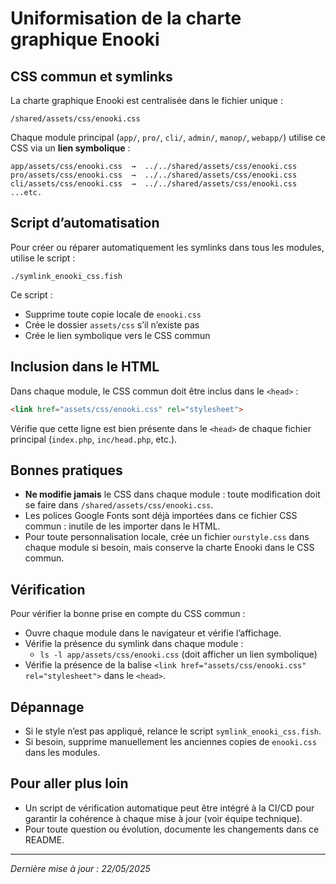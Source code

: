 # Uniformisation de la charte graphique Enooki

## CSS commun et symlinks

La charte graphique Enooki est centralisée dans le fichier unique :

```
/shared/assets/css/enooki.css
```

Chaque module principal (`app/`, `pro/`, `cli/`, `admin/`, `manop/`, `webapp/`) utilise ce CSS via un **lien symbolique** :

```
app/assets/css/enooki.css  →  ../../shared/assets/css/enooki.css
pro/assets/css/enooki.css  →  ../../shared/assets/css/enooki.css
cli/assets/css/enooki.css  →  ../../shared/assets/css/enooki.css
...etc.
```

## Script d’automatisation

Pour créer ou réparer automatiquement les symlinks dans tous les modules, utilise le script :

```
./symlink_enooki_css.fish
```

Ce script :
- Supprime toute copie locale de `enooki.css`
- Crée le dossier `assets/css` s’il n’existe pas
- Crée le lien symbolique vers le CSS commun

## Inclusion dans le HTML

Dans chaque module, le CSS commun doit être inclus dans le `<head>` :

```html
<link href="assets/css/enooki.css" rel="stylesheet">
```

Vérifie que cette ligne est bien présente dans le `<head>` de chaque fichier principal (`index.php`, `inc/head.php`, etc.).

## Bonnes pratiques

- **Ne modifie jamais** le CSS dans chaque module : toute modification doit se faire dans `/shared/assets/css/enooki.css`.
- Les polices Google Fonts sont déjà importées dans ce fichier CSS commun : inutile de les importer dans le HTML.
- Pour toute personnalisation locale, crée un fichier `ourstyle.css` dans chaque module si besoin, mais conserve la charte Enooki dans le CSS commun.

## Vérification

Pour vérifier la bonne prise en compte du CSS commun :
- Ouvre chaque module dans le navigateur et vérifie l’affichage.
- Vérifie la présence du symlink dans chaque module :
  - `ls -l app/assets/css/enooki.css` (doit afficher un lien symbolique)
- Vérifie la présence de la balise `<link href="assets/css/enooki.css" rel="stylesheet">` dans le `<head>`.

## Dépannage

- Si le style n’est pas appliqué, relance le script `symlink_enooki_css.fish`.
- Si besoin, supprime manuellement les anciennes copies de `enooki.css` dans les modules.

## Pour aller plus loin

- Un script de vérification automatique peut être intégré à la CI/CD pour garantir la cohérence à chaque mise à jour (voir équipe technique).
- Pour toute question ou évolution, documente les changements dans ce README.

---

*Dernière mise à jour : 22/05/2025*